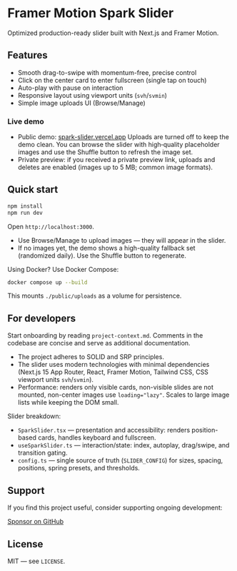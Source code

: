 # Framer Motion Spark Slider

Optimized production-ready slider built with Next.js and Framer Motion.

## Features

- Smooth drag-to-swipe with momentum-free, precise control
- Click on the center card to enter fullscreen (single tap on touch)
- Auto-play with pause on interaction
- Responsive layout using viewport units (`svh`/`svmin`)
- Simple image uploads UI (Browse/Manage)

### Live demo

- Public demo: [spark-slider.vercel.app](https://spark-slider.vercel.app/)
  Uploads are turned off to keep the demo clean. You can browse the slider with high‑quality placeholder images and use the Shuffle button to refresh the image set.
- Private preview: if you received a private preview link, uploads and deletes are enabled (images up to 5 MB; common image formats).

## Quick start

```bash
npm install
npm run dev
```

Open `http://localhost:3000`.

- Use Browse/Manage to upload images — they will appear in the slider.
- If no images yet, the demo shows a high-quality fallback set (randomized daily). Use the Shuffle button to regenerate.

Using Docker? Use Docker Compose:

```bash
docker compose up --build
```

This mounts `./public/uploads` as a volume for persistence.

## For developers

Start onboarding by reading `project-context.md`. Comments in the codebase are concise and serve as additional documentation.

- The project adheres to SOLID and SRP principles.
- The slider uses modern technologies with minimal dependencies (Next.js 15 App Router, React, Framer Motion, Tailwind CSS, CSS viewport units `svh`/`svmin`).
- Performance: renders only visible cards, non-visible slides are not mounted, non-center images use `loading="lazy"`. Scales to large image lists while keeping the DOM small.

Slider breakdown:

- `SparkSlider.tsx` — presentation and accessibility: renders position-based cards, handles keyboard and fullscreen.
- `useSparkSlider.ts` — interaction/state: index, autoplay, drag/swipe, and transition gating.
- `config.ts` — single source of truth (`SLIDER_CONFIG`) for sizes, spacing, positions, spring presets, and thresholds.

## Support

If you find this project useful, consider supporting ongoing development:

[Sponsor on GitHub](https://github.com/sponsors/AshBuk)

## License

MIT — see `LICENSE`.

